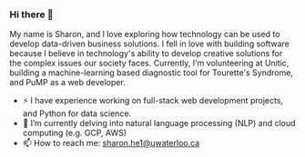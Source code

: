 ### Hi there 👋 
My name is Sharon, and I love exploring how technology can be used to develop data-driven business solutions. I fell in love with building software because I believe in technology's ability to develop creative solutions for the complex issues our society faces. Currently, I'm volunteering at Unitic, building a machine-learning based diagnostic tool for Tourette's Syndrome, and PuMP as a web developer.
- ⚡ I have experience working on full-stack web development projects, and Python for data science.
- 🌱 I’m currently delving into natural language processing (NLP) and cloud computing (e.g. GCP, AWS)
- 📫 How to reach me: sharon.he1@uwaterloo.ca
<!--
**xsharonhe/xsharonhe** is a ✨ _special_ ✨ repository because its `README.md` (this file) appears on your GitHub profile.

Here are some ideas to get you started:

- 🔭 I’m currently working on ...
- 🌱 I’m currently learning ...
- 👯 I’m looking to collaborate on ...
- 🤔 I’m looking for help with ...
- 💬 Ask me about ...
- 📫 How to reach me: ...
- 😄 Pronouns: ...
- ⚡ Fun fact: ...
-->
